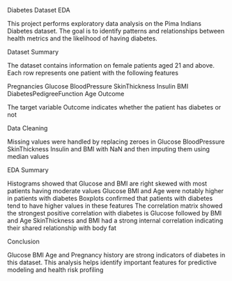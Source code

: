 Diabetes Dataset EDA

This project performs exploratory data analysis on the Pima Indians Diabetes dataset. The goal is to identify patterns and relationships between health metrics and the likelihood of having diabetes.

Dataset Summary

The dataset contains information on female patients aged 21 and above. Each row represents one patient with the following features

Pregnancies
Glucose
BloodPressure
SkinThickness
Insulin
BMI
DiabetesPedigreeFunction
Age
Outcome

The target variable Outcome indicates whether the patient has diabetes or not

Data Cleaning

Missing values were handled by replacing zeroes in Glucose BloodPressure SkinThickness Insulin and BMI with NaN and then imputing them using median values

EDA Summary

Histograms showed that Glucose and BMI are right skewed with most patients having moderate values
Glucose BMI and Age were notably higher in patients with diabetes
Boxplots confirmed that patients with diabetes tend to have higher values in these features
The correlation matrix showed the strongest positive correlation with diabetes is Glucose followed by BMI and Age
SkinThickness and BMI had a strong internal correlation indicating their shared relationship with body fat

Conclusion

Glucose BMI Age and Pregnancy history are strong indicators of diabetes in this dataset. This analysis helps identify important features for predictive modeling and health risk profiling